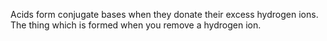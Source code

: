 Acids form conjugate bases when they donate their excess hydrogen ions. The thing which is formed when you remove a hydrogen ion.